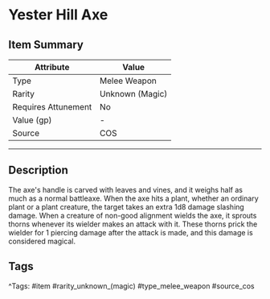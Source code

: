 # Yester Hill Axe

## Item Summary

| Attribute            | Value                        |
|----------------------|------------------------------|
| Type                 | Melee Weapon |
| Rarity               | Unknown (Magic)             |
| Requires Attunement  | No                |
| Value (gp)           | -    |
| Source               | COS |

---

## Description

The axe's handle is carved with leaves and vines, and it weighs half as much as a normal battleaxe. When the axe hits a plant, whether an ordinary plant or a plant creature, the target takes an extra 1d8 damage slashing damage. When a creature of non-good alignment wields the axe, it sprouts thorns whenever its wielder makes an attack with it. These thorns prick the wielder for 1 piercing damage after the attack is made, and this damage is considered magical.

## Tags

^Tags: #item #rarity_unknown_(magic) #type_melee_weapon #source_cos